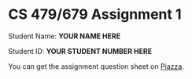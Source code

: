 # CS 479/679 Assignment 1

Student Name: **YOUR NAME HERE**

Student ID: **YOUR STUDENT NUMBER HERE**

You can get the assignment question sheet on [Piazza](https://piazza.com/uwaterloo.ca/winter2025/cs479679/home).
